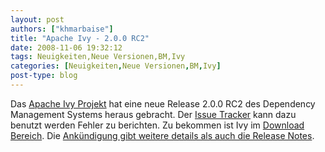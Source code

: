 ```yaml
---
layout: post
authors: ["khmarbaise"]
title: "Apache Ivy - 2.0.0 RC2"
date: 2008-11-06 19:32:12
tags: Neuigkeiten,Neue Versionen,BM,Ivy
categories: [Neuigkeiten,Neue Versionen,BM,Ivy]
post-type: blog
---
```

Das <a href="http://ant.apache.org/ivy/">Apache Ivy Projekt</a> hat eine neue Release 2.0.0 RC2 des Dependency Management Systems heraus gebracht. Der <a href="https://issues.apache.org/jira/browse/IVY">Issue Tracker</a> kann dazu benutzt werden Fehler zu berichten. Zu bekommen ist Ivy im <a href="http://ant.apache.org/ivy/download.cgi">Download Bereich</a>.
Die <a href="http://ant.apache.org/ivy/history/2.0.0-rc2/release-notes.html">Ankündigung gibt weitere details als auch die Release Notes</a>.
